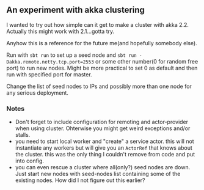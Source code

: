 ## An experiment with akka clustering

I wanted to try out how simple can it get to make a cluster with akka 2.2. Actually this might work with 2.1...gotta try. 

Anyhow this is a reference for the future me(and hopefully somebody else).

Run with `sbt run` to set up a seed node and `sbt run -Dakka.remote.netty.tcp.port=2553` or some other number(0 for random free port) to run new nodes. Might be more practical to set 0 as default and then run with specified port for master. 

Change the list of seed nodes to IPs and possibly more than one node for any serious deployment. 

### Notes
- Don't forget to include configuration for remoting and actor-provider when using cluster. Ohterwise you might get weird exceptions and/or stalls. 
- you need to start local worker and "create" a service actor. this will not instantiate any workers but will give you an `ActorRef` that knows about the cluster. this was the only thing I couldn't remove from code and put into config. 
- you can even rescue a cluster where all(only?) seed nodes are down. Just start new nodes with seed-nodes list containing some of the existing nodes. How did I not figure out this earlier?
